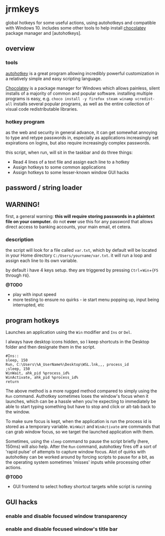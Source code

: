 # jrmkeys
global hotkeys for some useful actions, using autohotkeys and compatible with Windows 10. includes some other tools to help install [chocolatey] package manager and [autohotkeys]. 

## overview

### tools 

[autohotkey] is a great program allowing incredibly powerful customization in a relatively simple and easy scripting language. 

[Chocolatey] is a package manager for Windows which allows painless, silent installs of a majority of common and popular software. installing multiple programs is easy, e.g. `choco install -y firefox steam winamp vcredist-all` installs several popular programs, as well as the entire collection of visual code redistributable libraries. 

### hotkey program

as the web and security in general advance, it can get somewhat annoying to type and retype passwords in, especially as applications increasingly set expirations on logins, but also require increasingly complex passwords. 

this script, when run, will sit in the taskbar and do three things:
- Read 4 lines of a text file and assign each line to a hotkey 
- Assign hotkeys to some common applications
- Assign hotkeys to some lesser-known window GUI hacks 

## password / string loader

## WARNING!

first, a general warning: **this will require storing passwords in a plaintext file on your computer.** do not **ever** use this for any password that allows direct access to banking accounts, your main email, et cetera. 

### description

the script will look for a file called `var.txt`, which by default will be located in your Home directory `C:/Users/yourname/var.txt`. it will run a loop and assign each line to its own variable. 

by default i have 4 keys setup. they are triggered by pressing `Ctrl`+`Win`+{`F5` through `F8`}.

**@TODO** 
- play with input speed
- more testing to ensure no quirks - ie start menu popping up, input being interrupted, etc

## program hotkeys

Launches an application using the `Win` modifier and `Ins` or `Del`. 

I always have desktop icons hidden, so I keep shortcuts in the Desktop folder and then designate them in the script. 

~~~
#Ins::
sleep, 150
Run, C:\Users\%A_UserName%\Desktop\WSL.lnk,,, process_id
;sleep, 150
WinWait, ahk_pid %process_id%
WinActivate, ahk_pid %process_id%
return
~~~

The above method is a more rugged method compared to simply using the `Run` command. Authotkey sometimes loses the window's focus when it launches, which can be a hassle when you're expecting to immediately be able to start typing something but have to stop and click or alt-tab back to the window. 

To make sure focus is kept, when the application is run the process id is stored as a temporary variable. `WinWait` and `WinActivate` are commands that can grab window focus, so we target the launched application with them. 

Sometimes, using the `sleep` command to pause the script briefly (here, 150ms) will also help. After the `Run` command, autohotkey fires off a sort of 'rapid pulse' of attempts to capture window focus. Alot of quirks with autohotkey can be worked around by forcing scripts to pause for a bit, as the operating system sometimes 'misses' inputs while processing other actions. 

**@TODO**
- GUI frontend to select hotkey shortcut targets while script is running

## GUI hacks 

### enable and disable focused window transparency

### enable and disable focused window's title bar

[autohotkey]:https://autohotkey.com
[chocolatey]:https://chocolatey.org
